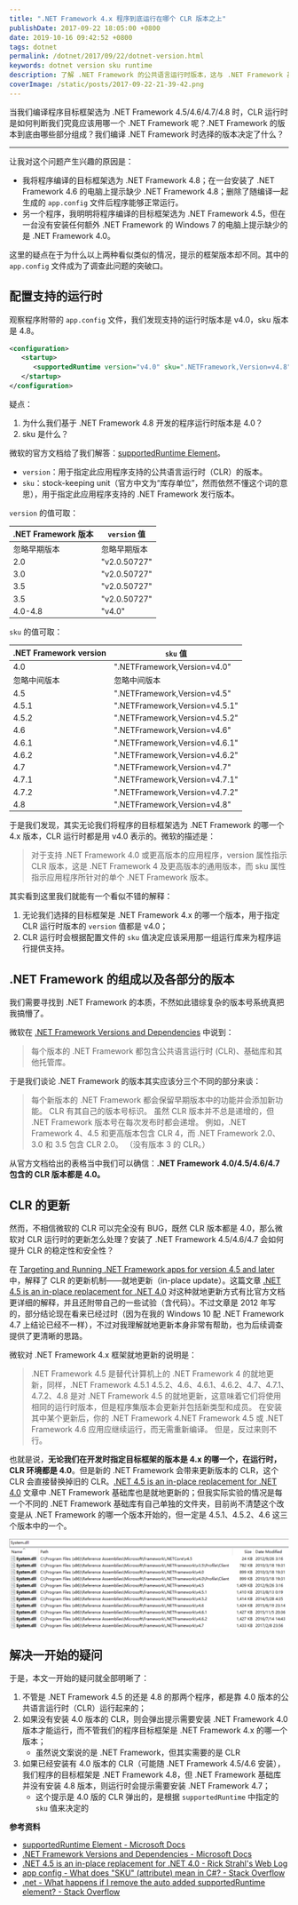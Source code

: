```yaml
---
title: ".NET Framework 4.x 程序到底运行在哪个 CLR 版本之上"
publishDate: 2017-09-22 18:05:00 +0800
date: 2019-10-16 09:42:52 +0800
tags: dotnet
permalink: /dotnet/2017/09/22/dotnet-version.html
keywords: dotnet version sku runtime
description: 了解 .NET Framework 的公共语言运行时版本，这与 .NET Framework 基础库的版本是不一样的。
coverImage: /static/posts/2017-09-22-21-39-42.png
---
```


当我们编译程序目标框架选为 .NET Framework 4.5/4.6/4.7/4.8 时，CLR 运行时是如何判断我们究竟应该用哪一个 .NET Framework 呢？.NET Framework 的版本到底由哪些部分组成？我们编译 .NET Framework 时选择的版本决定了什么？

---

让我对这个问题产生兴趣的原因是：
- 我将程序编译的目标框架选为 .NET Framework 4.8；在一台安装了 .NET Framework 4.6 的电脑上提示缺少 .NET Framework 4.8；删除了随编译一起生成的 `app.config` 文件后程序能够正常运行。
- 另一个程序，我明明将程序编译的目标框架选为 .NET Framework 4.5，但在一台没有安装任何额外 .NET Framework 的 Windows 7 的电脑上提示缺少的是 .NET Framework 4.0。

这里的疑点在于为什么以上两种看似类似的情况，提示的框架版本却不同。其中的 `app.config` 文件成为了调查此问题的突破口。

## 配置支持的运行时

观察程序附带的 `app.config` 文件，我们发现支持的运行时版本是 v4.0，sku 版本是 4.8。

```xml
<configuration>  
   <startup>  
      <supportedRuntime version="v4.0" sku=".NETFramework,Version=v4.8" />  
   </startup>  
</configuration>  
```

疑点：
1. 为什么我们基于 .NET Framework 4.8 开发的程序运行时版本是 4.0？
1. sku 是什么？

微软的官方文档给了我们解答：[supportedRuntime Element](https://docs.microsoft.com/en-us/dotnet/framework/configure-apps/file-schema/startup/supportedruntime-element?wt.mc_id=MVP)。

- `version`：用于指定此应用程序支持的公共语言运行时（CLR）的版本。
- `sku`：stock-keeping unit（官方中文为“库存单位”，然而依然不懂这个词的意思），用于指定此应用程序支持的 .NET Framework 发行版本。

`version` 的值可取：

|.NET Framework 版本|`version` 值|
-|-
忽略早期版本|忽略早期版本
2.0|"v2.0.50727"
3.0|"v2.0.50727"
3.5|"v2.0.50727"
3.5|"v2.0.50727"
4.0-4.8|"v4.0"

`sku` 的值可取：

|.NET Framework version|`sku` 值|
-|-
4.0|".NETFramework,Version=v4.0"
忽略中间版本|忽略中间版本
4.5|".NETFramework,Version=v4.5"
4.5.1|".NETFramework,Version=v4.5.1"
4.5.2|".NETFramework,Version=v4.5.2"
4.6|".NETFramework,Version=v4.6"
4.6.1|".NETFramework,Version=v4.6.1"
4.6.2|".NETFramework,Version=v4.6.2"
4.7|".NETFramework,Version=v4.7"
4.7.1|".NETFramework,Version=v4.7.1"
4.7.2|".NETFramework,Version=v4.7.2"
4.8|".NETFramework,Version=v4.8"

于是我们发现，其实无论我们将程序的目标框架选为 .NET Framework 的哪一个 4.x 版本，CLR 运行时都是用 v4.0 表示的。微软的描述是：

> 对于支持 .NET Framework 4.0 或更高版本的应用程序，version 属性指示 CLR 版本，这是 .NET Framework 4 及更高版本的通用版本，而 sku 属性指示应用程序所针对的单个 .NET Framework 版本。

其实看到这里我们就能有一个看似不错的解释：
1. 无论我们选择的目标框架是 .NET Framework 4.x 的哪一个版本，用于指定 CLR 运行时版本的 `version` 值都是 v4.0；
1. CLR 运行时会根据配置文件的 `sku` 值决定应该采用那一组运行库来为程序运行提供支持。

## .NET Framework 的组成以及各部分的版本

我们需要寻找到 .NET Framework 的本质，不然如此错综复杂的版本号系统真把我搞懵了。

微软在 [.NET Framework Versions and Dependencies](https://docs.microsoft.com/en-us/dotnet/framework/migration-guide/versions-and-dependencies?wt.mc_id=MVP) 中说到：

> 每个版本的 .NET Framework 都包含公共语言运行时 (CLR)、基础库和其他托管库。 

于是我们谈论 .NET Framework 的版本其实应该分三个不同的部分来谈：

> 每个新版本的 .NET Framework 都会保留早期版本中的功能并会添加新功能。 CLR 有其自己的版本号标识。 虽然 CLR 版本并不总是递增的，但 .NET Framework 版本号在每次发布时都会递增。 例如，.NET Framework 4、4.5 和更高版本包含 CLR 4，而 .NET Framework 2.0、3.0 和 3.5 包含 CLR 2.0。 （没有版本 3 的 CLR。）

从官方文档给出的表格当中我们可以确信：**.NET Framework 4.0/4.5/4.6/4.7 包含的 CLR 版本都是 4.0。**

## CLR 的更新

然而，不相信微软的 CLR 可以完全没有 BUG，既然 CLR 版本都是 4.0，那么微软对 CLR 运行时的更新怎么处理？安装了 .NET Framework 4.5/4.6/4.7 会如何提升 CLR 的稳定性和安全性？

在 [Targeting and Running .NET Framework apps for version 4.5 and later](https://docs.microsoft.com/en-us/dotnet/framework/migration-guide/versions-and-dependencies#targeting-and-running-net-framework-apps-for-version-45-and-later?wt.mc_id=MVP) 中，解释了 CLR 的更新机制——就地更新（in-place update）。这篇文章 [.NET 4.5 is an in-place replacement for .NET 4.0](https://weblog.west-wind.com/posts/2012/Mar/13/NET-45-is-an-inplace-replacement-for-NET-40?wt.mc_id=MVP) 对这种就地更新方式有比官方文档更详细的解释，并且还附带自己的一些试验（含代码）。不过文章是 2012 年写的，部分结论现在看来已经过时（因为在我的 Windows 10 配 .NET Framework 4.7 上结论已经不一样），不过对我理解就地更新本身非常有帮助，也为后续调查提供了更清晰的思路。

微软对 .NET Framework 4.x 框架就地更新的说明是：

> .NET Framework 4.5 是替代计算机上的 .NET Framework 4 的就地更新，同样，.NET Framework 4.5.1 4.5.2、4.6、4.6.1、4.6.2、4.7、4.7.1、4.7.2、4.8 是对 .NET Framework 4.5 的就地更新，这意味着它们将使用相同的运行时版本，但是程序集版本会更新并包括新类型和成员。 在安装其中某个更新后，你的 .NET Framework 4.NET Framework 4.5 或 .NET Framework 4.6 应用应继续运行，而无需重新编译。 但是，反过来则不行。

也就是说，**无论我们在开发时指定目标框架的版本是 4.x 的哪一个，在运行时，CLR 环境都是 4.0**。但是新的 .NET Framework 会带来更新版本的 CLR，这个 CLR 会直接替换掉旧的 CLR。[.NET 4.5 is an in-place replacement for .NET 4.0](https://weblog.west-wind.com/posts/2012/Mar/13/NET-45-is-an-inplace-replacement-for-NET-40) 文章中 .NET Framework 基础库也是就地更新的；但我实际实验的情况是每一个不同的 .NET Framework 基础库有自己单独的文件夹，目前尚不清楚这个改变是从 .NET Framework 的哪一个版本开始的，但一定是 4.5.1、4.5.2、4.6 这三个版本中的一个。

![每一个不同的 .NET Framework 基础库有自己单独的文件夹](/static/posts/2017-09-22-21-39-42.png)

## 解决一开始的疑问

于是，本文一开始的疑问就全部明晰了：
1. 不管是 .NET Framework 4.5 的还是 4.8 的那两个程序，都是靠 4.0 版本的公共语言运行时（CLR）运行起来的；
1. 如果没有安装 4.0 版本的 CLR，则会弹出提示需要安装 .NET Framework 4.0 版本才能运行，而不管我们的程序目标框架是 .NET Framework 4.x 的哪一个版本；
   - 虽然说文案说的是 .NET Framework，但其实需要的是 CLR
1. 如果已经安装有 4.0 版本的 CLR（可能随 .NET Framework 4.5/4.6 安装），我们程序的目标框架是 .NET Framework 4.8，但 .NET Framework 基础库并没有安装 4.8 版本，则运行时会提示需要安装 .NET Framework 4.7；
   - 这个提示是 4.0 版的 CLR 弹出的，是根据 `supportedRuntime` 中指定的 `sku` 值来决定的

**参考资料**

- [supportedRuntime Element - Microsoft Docs](https://docs.microsoft.com/en-us/dotnet/framework/configure-apps/file-schema/startup/supportedruntime-element?wt.mc_id=MVP)
- [.NET Framework Versions and Dependencies - Microsoft Docs](https://docs.microsoft.com/en-us/dotnet/framework/migration-guide/versions-and-dependencies#targeting-and-running-net-framework-apps-for-version-45-and-later?wt.mc_id=MVP)
- [.NET 4.5 is an in-place replacement for .NET 4.0 - Rick Strahl's Web Log](https://weblog.west-wind.com/posts/2012/Mar/13/NET-45-is-an-inplace-replacement-for-NET-40)
- [app config - What does "SKU" (attribute) mean in C#? - Stack Overflow](https://stackoverflow.com/questions/17148496/what-does-sku-attribute-mean-in-c)
- [.net - What happens if I remove the auto added supportedRuntime element? - Stack Overflow](https://stackoverflow.com/questions/21566528/what-happens-if-i-remove-the-auto-added-supportedruntime-element)

